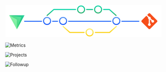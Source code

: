![LOGO_GIT](https://github.com/z-shell/.github/raw/main/profile/img/z_git.png#center)

![Metrics](https://github.zshell.dev/.github/metrics.svg#center)

![Projects](https://github.zshell.dev/.github/plugin/projects/projects.svg#center)

![Followup](https://github.zshell.dev/.github/plugin/followup/followup.svg#center)
